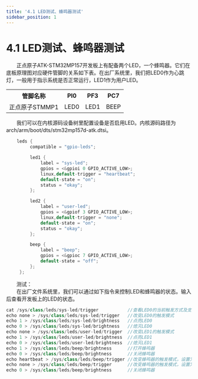 ```yaml
---
title: '4.1 LED测试、蜂鸣器测试'
sidebar_position: 1
---
```


# 4.1 LED测试、蜂鸣器测试

&emsp;&emsp;正点原子ATK-STM32MP157开发板上有配备两个LED，一个蜂鸣器。它们在底板原理图对应硬件管脚的关系如下表。在出厂系统里，我们把LED0作为心跳灯，一般用于指示系统是否正常运行，LED1作为用户LED。

<div class="stm32mp157_center-table-div">
<table class="stm32mp157_center-table">
  <tr>
    <th>管脚名称</th>
    <th>PI0</th>
    <th>PF3</th>
    <th>PC7</th>
  </tr>
  <tr>
    <td>正点原子STMMP1</td>
    <td>LED0</td>
    <td>LED1</td>
    <td>BEEP</td>
  </tr>
</table>
</div>

&emsp;&emsp;我们可以在内核源码设备树里配置设备是否启用LED。内核源码路径为arch/arm/boot/dts/stm32mp157d-atk.dtsi。

```c#
    leds {
         compatible = "gpio-leds";

         led1 { 
             label = "sys-led";
             gpios = <&gpioi 0 GPIO_ACTIVE_LOW>;
             linux,default-trigger = "heartbeat";
             default-state = "on";
             status = "okay";
         };

         led2 {
             label = "user-led";
             gpios = <&gpiof 3 GPIO_ACTIVE_LOW>;
             linux,default-trigger = "none";
             default-state = "on";
             status = "okay";
         };

         beep {
             label = "beep";
             gpios = <&gpioc 7 GPIO_ACTIVE_LOW>;
             default-state = "off";
         };
     };
```

&emsp;&emsp;测试：<br />
&emsp;&emsp;在出厂文件系统里，我们可以通过如下指令来控制LED和蜂鸣器的状态。输入后查看开发板上的LED的状态。

```c#
cat /sys/class/leds/sys-led/trigger           //查看LED0的当前触发方式及支持的触发方式
echo none > /sys/class/leds/sys-led/trigger   //改变LED0的触发模式
echo 1 > /sys/class/leds/sys-led/brightness   //点亮LED0
echo 0 > /sys/class/leds/sys-led/brightness   //熄灭LED0
echo none > /sys/class/leds/user-led/trigger  //改变LED1的触发模式
echo 1 > /sys/class/leds/user-led/brightness  //点亮LED1
echo 0 > /sys/class/leds/user-led/brightness  //熄灭LED1
echo 1 > /sys/class/leds/beep/brightness      //打开蜂鸣器
echo 0 > /sys/class/leds/beep/brightness      //关闭蜂鸣器
echo heartbeat > /sys/class/leds/beep/trigger //改变蜂鸣器的触发模式，设置为心跳方式
echo none > /sys/class/leds/beep/trigger      //改变蜂鸣器的触发模式，设置为none方式
echo 0 > /sys/class/leds/beep/brightness      //关闭蜂鸣器
```




